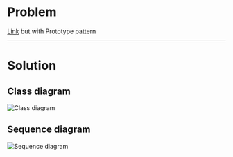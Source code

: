 # Problem

[Link](https://github.com/Ljqd/DesignPatterns/tree/main/1.%20Factory%20method/3.%20Equations) but with Prototype pattern

---
# Solution
## Class diagram
![Class diagram](./docs/1.svg)
## Sequence diagram
![Sequence diagram](./docs/2.svg)
